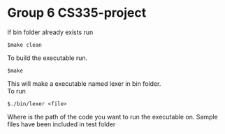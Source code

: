 # Group 6 CS335-project
If bin folder already exists run 
```
$make clean
```
To build the executable run.
```
$make
```
This will make a executable named lexer in bin folder.<br /> 
To run 
```
$./bin/lexer <file>
```
Where <file> is the path of the code you want to run the executable on.
Sample files have been included in test folder
